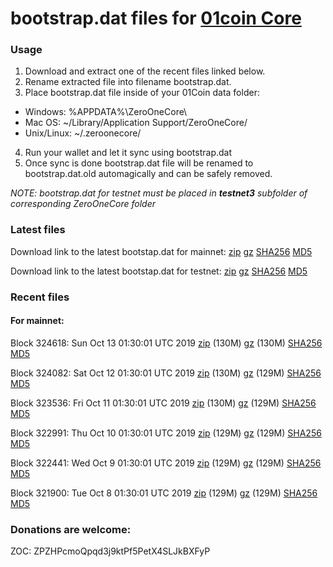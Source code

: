 # bootstrap.dat files for [01coin Core](https://01coin.io)

### Usage

1. Download and extract one of the recent files linked below.
2. Rename extracted file into filename bootstrap.dat.
3. Place bootstrap.dat file inside of your 01Coin data folder:
 - Windows: %APPDATA%\ZeroOneCore\
 - Mac OS: ~/Library/Application Support/ZeroOneCore/
 - Unix/Linux: ~/.zeroonecore/
4. Run your wallet and let it sync using bootstrap.dat
5. Once sync is done bootstrap.dat file will be renamed to bootstrap.dat.old automagically and can be safely removed.

_NOTE: bootstrap.dat for testnet must be placed in **testnet3** subfolder of corresponding ZeroOneCore folder_

### Latest files
Download link to the latest bootstap.dat for mainnet: [zip](https://files.01coin.io/mainnet/bootstrap.dat.zip) [gz](https://files.01coin.io/mainnet/bootstrap.dat.tar.gz) [SHA256](https://files.01coin.io/mainnet/sha256.txt) [MD5](https://files.01coin.io/mainnet/md5.txt)

Download link to the latest bootstap.dat for testnet: [zip](https://files.01coin.io/testnet/bootstrap.dat.zip) [gz](https://files.01coin.io/testnet/bootstrap.dat.tar.gz) [SHA256](https://files.01coin.io/testnet/sha256.txt) [MD5](https://files.01coin.io/testnet/md5.txt)

### Recent files

#### For mainnet:

Block 324618: Sun Oct 13 01:30:01 UTC 2019 [zip](https://files.01coin.io/mainnet/2019-10-13/bootstrap.dat.zip) (130M) [gz](https://files.01coin.io/mainnet/2019-10-13/bootstrap.dat.tar.gz) (130M) [SHA256](https://files.01coin.io/mainnet/2019-10-13/sha256.txt) [MD5](https://files.01coin.io/mainnet/2019-10-13/md5.txt)

Block 324082: Sat Oct 12 01:30:01 UTC 2019 [zip](https://files.01coin.io/mainnet/2019-10-12/bootstrap.dat.zip) (130M) [gz](https://files.01coin.io/mainnet/2019-10-12/bootstrap.dat.tar.gz) (129M) [SHA256](https://files.01coin.io/mainnet/2019-10-12/sha256.txt) [MD5](https://files.01coin.io/mainnet/2019-10-12/md5.txt)

Block 323536: Fri Oct 11 01:30:01 UTC 2019 [zip](https://files.01coin.io/mainnet/2019-10-11/bootstrap.dat.zip) (130M) [gz](https://files.01coin.io/mainnet/2019-10-11/bootstrap.dat.tar.gz) (129M) [SHA256](https://files.01coin.io/mainnet/2019-10-11/sha256.txt) [MD5](https://files.01coin.io/mainnet/2019-10-11/md5.txt)

Block 322991: Thu Oct 10 01:30:01 UTC 2019 [zip](https://files.01coin.io/mainnet/2019-10-10/bootstrap.dat.zip) (129M) [gz](https://files.01coin.io/mainnet/2019-10-10/bootstrap.dat.tar.gz) (129M) [SHA256](https://files.01coin.io/mainnet/2019-10-10/sha256.txt) [MD5](https://files.01coin.io/mainnet/2019-10-10/md5.txt)

Block 322441: Wed Oct  9 01:30:01 UTC 2019 [zip](https://files.01coin.io/mainnet/2019-10-09/bootstrap.dat.zip) (129M) [gz](https://files.01coin.io/mainnet/2019-10-09/bootstrap.dat.tar.gz) (129M) [SHA256](https://files.01coin.io/mainnet/2019-10-09/sha256.txt) [MD5](https://files.01coin.io/mainnet/2019-10-09/md5.txt)

Block 321900: Tue Oct  8 01:30:01 UTC 2019 [zip](https://files.01coin.io/mainnet/2019-10-08/bootstrap.dat.zip) (129M) [gz](https://files.01coin.io/mainnet/2019-10-08/bootstrap.dat.tar.gz) (129M) [SHA256](https://files.01coin.io/mainnet/2019-10-08/sha256.txt) [MD5](https://files.01coin.io/mainnet/2019-10-08/md5.txt)


### Donations are welcome:

ZOC: ZPZHPcmoQpqd3j9ktPf5PetX4SLJkBXFyP

